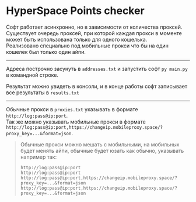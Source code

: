 # HyperSpace Points checker

Софт работает асинхронно, но в зависимости от количества проксей. Существует очередь проксей, при которой каждая прокси 
в моменте может быть использована только для одного кошелька. \
Реализовано специально под мобильные прокси что бы на один кошелек был только один айпи.

---

Адреса построчно засунуть в `addresses.txt` и запустить софт `py main.py` в командной строке.

Результат можно увидеть в консоли, и в конце работы софт записывает все результаты в `results.txt`

---

Обычные прокси в `proxies.txt` указывать в формате `http://log:pass@ip:port`. \
Так же можно указывать мобильные прокси в формате 
`http://log:pass@ip:port,https://changeip.mobileproxy.space/?proxy_key=...&format=json`.
> Обычные прокси можно мешать с мобильными, на мобильных будет менять айпи, обычные будет юзать как обычно,
> указывать например так:
> ```
> http://log:pass@ip:port
> http://log:pass@ip:port
> http://log:pass@ip:port,https://changeip.mobileproxy.space/?proxy_key=...&format=json
> http://log:pass@ip:port,https://changeip.mobileproxy.space/?proxy_key=...&format=json
> ```

